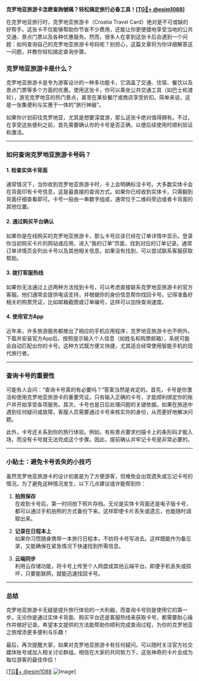 **克罗地亚旅游卡怎麽查詢號碼？轻松搞定旅行必备工具！[[TG💪+ @esim1088](https://t.me/s/esim1088)]**

在克罗地亚旅行时，克罗地亚旅游卡（Croatia Travel Card）绝对是不可或缺的好帮手。这张卡不仅能够帮助你节省不少费用，还能让你更便捷地享受当地的公共交通、景点门票以及各种优惠服务。然而，很多人在拿到这张卡后会遇到一个问题：如何查询自己的克罗地亚旅游卡号码呢？别担心，这篇文章将为你详细解答这一问题，并教你轻松搞定查询步骤。

### 克罗地亚旅游卡是什么？

克罗地亚旅游卡是专为游客设计的一种多功能卡，它涵盖了交通、住宿、餐饮以及景点门票等多个方面的优惠。使用这张卡，你可以乘坐公共交通工具（如巴士和渡轮），游览克罗地亚的热门景点，甚至在某些餐厅或商店享受折扣。简单来说，这是一张集便利与实惠于一体的“旅行神器”。

如果你计划前往克罗地亚，尤其是想要深度游，那么这张卡绝对值得拥有。不过，在享受这些便利之前，首先需要确认你的卡号是否正确，以便后续使用时顺利验证和激活。

---

### 如何查询克罗地亚旅游卡号码？

#### 1. **检查实体卡背面**
通常情况下，当你收到克罗地亚旅游卡时，卡上会明确标注卡号。大多数实体卡会在背面印有卡号信息，这是最直接的查询方式。如果你已经收到实体卡，只需翻到背面仔细查看即可。卡号一般由一串数字组成，通常位于二维码旁边或者卡背面的其他位置。

#### 2. **通过购买平台确认**
如果你是在线购买的克罗地亚旅游卡，那么卡号应该已经在订单详情中显示。登录你当初购买卡片的网站或应用，进入“我的订单”页面，找到对应的订单记录。通常订单详情页会列出卡号以及其他相关信息。如果没有找到，可以尝试联系客服获取帮助。

#### 3. **拨打客服热线**
如果你无法通过上述两种方法找到卡号，可以考虑直接联系克罗地亚旅游卡的官方客服。他们通常会提供电话支持，并根据你的身份信息帮你找回卡号。记得准备好相关的购票凭证，比如邮箱截图或订单编号，这样可以加快查询速度。

#### 4. **使用官方App**
近年来，许多旅游服务都推出了相应的手机应用程序，克罗地亚旅游卡也不例外。下载并安装官方App后，按照提示输入个人信息（如姓名和购票邮箱），系统可能会自动匹配出你的卡号。这种方式既方便又快捷，尤其适合经常使用智能手机的现代旅行者。

---

### 查询卡号的重要性

可能有人会问：“查询卡号真的有必要吗？”答案当然是肯定的。首先，卡号是你激活和使用克罗地亚旅游卡的重要凭证。只有输入正确的卡号，才能顺利绑定你的账户并开始享受各项服务。其次，卡号也是日后处理问题的关键依据。如果在旅途中遇到任何疑问或故障，客服人员需要通过卡号来核实你的身份，从而更好地解决问题。

此外，卡号还关系到你的旅行体验。例如，有些景点要求扫描卡上的条形码才能入场，而没有卡号就无法完成这个步骤。因此，提前确认并牢记卡号是非常必要的。

---

### 小贴士：避免卡号丢失的小技巧

虽然克罗地亚旅游卡的设计初衷是为了方便游客，但难免会出现遗失或忘记卡号的情况。为了避免这种情况发生，以下几点建议或许能帮到你：

1. **拍照保存**  
   在收到卡号后，第一时间拍下照片存档。无论是实体卡背面还是电子版卡号，都可以通过手机拍照的方式备份下来。这样即使卡片丢失或遗忘，也能随时调取出来。

2. **记录在日程本上**  
 如果你习惯随身携带一本旅行日程本，不妨将卡号写进去。这样既能作为备忘录，又能确保在紧急情况下快速找到所需信息。

3. **云端同步**  
 利用云存储功能，将卡号上传至个人网盘或其他云端平台。即便手机丢失或损坏，只要能联网，就能迅速找回卡号。

---

### 总结

克罗地亚旅游卡无疑是提升旅行体验的一大利器，而查询卡号则是使用它的第一步。无论你是通过实体卡背面、购买平台还是客服热线来获取卡号，都需要耐心操作并做好记录。希望本文提供的方法能帮助你顺利完成查询过程，为你的克罗地亚之旅增添更多便利与乐趣！

最后，再次提醒大家，如果对克罗地亚旅游卡有任何疑问，可以随时关注官方社交媒体账号或加入相关讨论群组。相信在大家的共同努力下，这张神奇的卡片会成为每位游客的最佳伴侣！

[[TG💪+ @esim1088](https://t.me/s/esim1088) ![Image](https://i.postimg.cc/4NQfJmqS/Snipaste-2025-05-13-00-14-12.png)]